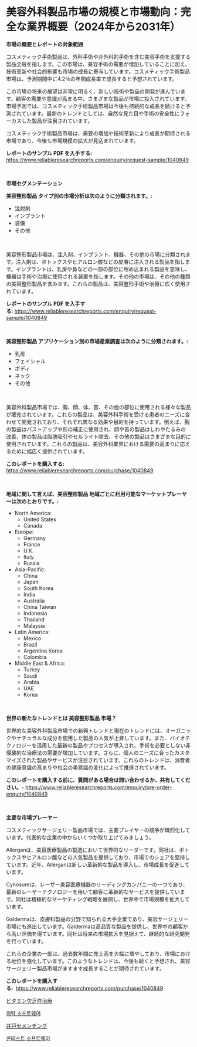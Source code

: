 <p><h1>美容外科製品市場の規模と市場動向：完全な業界概要（2024年から2031年）</h1></p><p><strong>市場の概要とレポートの対象範囲</strong></p>
<p><p>コスメティック手術製品は、外科手術や非外科的手術を含む美容手術を支援する製品全般を指します。この市場は、美容手術の需要が増加していることに加え、技術革新や社会的影響も市場の成長に寄与しています。コスメティック手術製品市場は、予測期間中に4.2％の年間成長率で成長すると予想されています。</p><p>この市場の将来の展望は非常に明るく、新しい技術や製品の開発が進んでいます。顧客の需要や意識が高まる中、さまざまな製品が市場に投入されています。市場予測では、コスメティック手術製品市場は今後も持続的な成長を続けると予測されています。最新のトレンドとしては、自然な見た目や手術の安全性にフォーカスした製品が注目されています。</p><p>コスメティック手術製品市場は、需要の増加や技術革新により成長が期待される市場であり、今後も市場規模の拡大が見込まれています。</p></p>
<p><strong>レポートのサンプル PDF を入手する:</strong> <a href="https://www.reliableresearchreports.com/enquiry/request-sample/1040849">https://www.reliableresearchreports.com/enquiry/request-sample/1040849</a></p>
<p>&nbsp;</p>
<p><strong>市場セグメンテーション</strong></p>
<p><strong>美容整形製品 タイプ別の市場分析は次のように分類されます。:</strong></p>
<p><ul><li>注射剤</li><li>インプラント</li><li>装備</li><li>その他</li></ul></p>
<p>&nbsp;</p>
<p><p>美容整形製品市場は、注入剤、インプラント、機器、その他の市場に分類されます。注入剤は、ボトックスやヒアルロン酸などの皮膚に注入される製品を指します。インプラントは、乳房や鼻などの一部の部位に埋め込まれる製品を意味し、機器は手術や治療に使用される装置を指します。その他の市場は、その他の種類の美容整形製品を含みます。これらの製品は、美容整形手術や治療に広く使用されています。</p></p>
<p><strong>レポートのサンプル PDF を入手する:</strong>&nbsp;<a href="https://www.reliableresearchreports.com/enquiry/request-sample/1040849">https://www.reliableresearchreports.com/enquiry/request-sample/1040849</a></p>
<p>&nbsp;</p>
<p><strong> 美容整形製品 アプリケーション別の市場産業調査は次のように分類されます。:</strong></p>
<p><ul><li>乳房</li><li>フェイシャル</li><li>ボディ</li><li>ネック</li><li>その他</li></ul></p>
<p>&nbsp;</p>
<p><p>美容外科製品市場では、胸、顔、体、首、その他の部位に使用される様々な製品が販売されています。これらの製品は、美容外科手術を受ける患者のニーズに合わせて開発されており、それぞれ異なる効果や目的を持っています。例えば、胸の製品はバストアップや形の補正に使用され、顔や首の製品はしわやたるみの改善、体の製品は脂肪吸引やセルライト除去、その他の製品はさまざまな目的に使用されています。これらの製品は、美容外科業界における需要の高まりに応えるために幅広く提供されています。</p></p>
<p><strong>このレポートを購入する:</strong>&nbsp; <a href="https://www.reliableresearchreports.com/purchase/1040849">https://www.reliableresearchreports.com/purchase/1040849</a></p>
<p>&nbsp;</p>
<p><strong>地域に関して言えば、美容整形製品 地域ごとに利用可能なマーケットプレーヤーは次のとおりです。:</strong></p>
<p><ul>
    <li>
        North America:
        <ul>
            <li>United States</li>
            <li>Canada</li>
        </ul>
    </li>
    <li>
        Europe:
        <ul>
            <li>Germany</li>
            <li>France</li>
            <li>U.K.</li>
            <li>Italy</li>
            <li>Russia</li>
        </ul>
    </li>
    <li>
        Asia-Pacific:
        <ul>
            <li>China</li>
            <li>Japan</li>
            <li>South Korea</li>
            <li>India</li>
            <li>Australia</li>
            <li>China Taiwan</li>
            <li>Indonesia</li>
            <li>Thailand</li>
            <li>Malaysia</li>
        </ul>
    </li>
    <li>
        Latin America:
        <ul>
            <li>Mexico</li>
            <li>Brazil</li>
            <li>Argentina Korea</li>
            <li>Colombia</li>
        </ul>
    </li>
    <li>
        Middle East & Africa:
        <ul>
            <li>Turkey</li>
            <li>Saudi</li>
            <li>Arabia</li>
            <li>UAE</li>
            <li>Korea</li>
        </ul>
    </li>
    </ul></p>
<p>&nbsp;</p>
<p><strong>世界の新たなトレンドとは 美容整形製品 市場？</strong></p>
<p><p>世界的な美容外科製品市場での新興トレンドと現在のトレンドには、オーガニックやナチュラルな成分を使用した製品の人気が上昇しています。また、バイオテクノロジーを活用した最新の製品やプロセスが導入され、手術を必要としない非侵襲的な治療法の需要が増加しています。さらに、個人のニーズに合ったカスタマイズされた製品やサービスが注目されています。これらのトレンドは、消費者の健康意識の高まりや社会の美意識の変化によって推進されています。</p></p>
<p><strong>このレポートを購入する前に、質問がある場合は問い合わせるか、共有してください。</strong>- <a href="https://www.reliableresearchreports.com/enquiry/pre-order-enquiry/1040849">https://www.reliableresearchreports.com/enquiry/pre-order-enquiry/1040849</a></p>
<p>&nbsp;</p>
<p><strong>主要な市場プレーヤー</strong></p>
<p><p>コスメティックサージェリー製品市場では、主要プレイヤーの競争が熾烈化しています。代表的な企業の中からいくつか取り上げてみましょう。</p><p>Allerganは、美容医療製品の製造において世界的なリーダーです。同社は、ボトックスやヒアルロン酸などの人気製品を提供しており、市場でのシェアを堅持しています。近年、Allerganは新しい革新的な製品を導入し、市場成長を促進しています。</p><p>Cynosureは、レーザー美容医療機器のリーディングカンパニーの一つであり、最新のレーザーテクノロジーを用いて顧客に革新的なサービスを提供しています。同社は積極的なマーケティング戦略を展開し、世界中で市場規模を拡大しています。</p><p>Galdermaは、皮膚科製品の分野で知られる大手企業であり、美容サージェリー市場にも進出しています。Galdermaは高品質な製品を提供し、世界中の顧客から高い評価を得ています。同社は将来の市場拡大を見据えて、継続的な研究開発を行っています。</p><p>これらの企業の一部は、過去数年間に売上高を大幅に増やしており、市場における地位を強化しています。このようなトレンドは、今後も続くと予想され、美容サージェリー製品市場がますます成長することが期待されています。</p></p>
<p><strong>このレポートを購入する:</strong>&nbsp;&nbsp;<a href="https://www.reliableresearchreports.com/purchase/1040849">https://www.reliableresearchreports.com/purchase/1040849</a></p>
<p><p><a href="https://medium.com/@evans21bill/%E3%83%93%E3%82%BF%E3%83%9F%E3%83%B3%E6%AC%A0%E4%B9%8F%E7%97%87%E3%81%AE%E6%B2%BB%E7%99%82%E5%B8%82%E5%A0%B4%E3%83%AC%E3%83%9D%E3%83%BC%E3%83%88%E3%81%AF-%E3%81%93%E3%81%AE%E5%B8%82%E5%A0%B4%E3%81%AE%E6%9C%80%E6%96%B0%E3%81%AE%E3%83%88%E3%83%AC%E3%83%B3%E3%83%89%E3%81%A8%E6%88%90%E9%95%B7%E6%A9%9F%E4%BC%9A%E3%82%92%E6%98%8E%E3%82%89%E3%81%8B%E3%81%AB%E3%81%97%E3%81%A6%E3%81%84%E3%81%BE%E3%81%99-195365a2ae96">ビタミン欠乏症治療</a></p><p><a href="https://medium.com/@ieremiapadurariu20221/%EC%9C%84%ED%83%81-%EC%86%8C%ED%94%84%ED%8A%B8%EC%9B%A8%EC%96%B4-%EC%8B%9C%EC%9E%A5-%EB%B3%B4%EA%B3%A0%EC%84%9C%EB%8A%94%EC%9D%B4-%EC%8B%9C%EC%9E%A5%EC%9D%98-%EC%B5%9C%EC%8B%A0-%ED%8A%B8%EB%A0%8C%EB%93%9C%EC%99%80-%EC%84%B1%EC%9E%A5-%EA%B8%B0%ED%9A%8C%EB%A5%BC-%EB%B3%B4%EC%97%AC%EC%A4%8D%EB%8B%88%EB%8B%A4-45b9407f632f">위탁 소프트웨어</a></p><p><a href="https://medium.com/@nic.neale/%E3%82%A6%E3%82%A7%E3%83%AB%E3%82%BB%E3%83%A1%E3%83%B3%E3%83%88%E5%B8%82%E5%A0%B4%E3%81%AE%E8%A6%8F%E6%A8%A1%E3%81%A8%E5%B8%82%E5%A0%B4%E3%83%88%E3%83%AC%E3%83%B3%E3%83%89-%E5%AE%8C%E5%85%A8%E3%81%AA%E7%94%A3%E6%A5%AD%E6%A6%82%E8%A6%81-2024%E5%B9%B4%E3%81%8B%E3%82%892031%E5%B9%B4%E3%81%BE%E3%81%A7-7b2d3d10a8a7">井戸セメンチング</a></p><p><a href="https://medium.com/@twix678568/%EB%B3%B5%ED%98%B8-%EA%B2%BD%EC%97%B0-%EC%86%8C%ED%94%84%ED%8A%B8%EC%9B%A8%EC%96%B4-%EC%8B%9C%EC%9E%A5-%EC%A7%80%ED%91%9C-%EC%8B%9C%EC%9E%A5-%EC%A0%90%EC%9C%A0%EC%9C%A8-%ED%8A%B8%EB%A0%8C%EB%93%9C-%EB%B0%8F-%EC%84%B1%EC%9E%A5-%ED%8C%A8%ED%84%B4-bb3d5259bed3">콘테스트 소프트웨어</a></p></p>